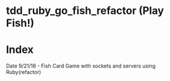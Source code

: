 # tdd_ruby_go_fish_refactor (Play Fish!)

# Index
Date 9/21/18 - Fish Card Game with sockets and servers using Ruby(refactor)
